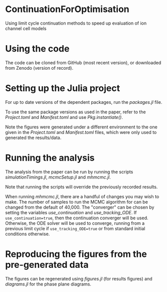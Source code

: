 # ContinuationForOptimisation
Using limit cycle continuation methods to speed up evaluation of ion channel cell models

# Using the code
The code can be cloned from GitHub (most recent version), or downloaded from Zenodo (version of record).

# Setting up the Julia project
For up to date versions of the dependent packages, run the *packages.jl* file.

To use the same package versions as used in the paper, refer to the *Project.toml* and *Manifest.toml* and use *Pkg.instantiate()*.

Note the figures were generated under a different environment to the one given in the *Project.toml* and *Manifest.toml* files, which were only used to generated the results/data.

# Running the analysis
The analysis from the paper can be run by running the scripts *simulationTimings.jl*, *mcmcSetup.jl* and *mhmcmc.jl*.

Note that running the scripts will override the previously recorded results.

When running *mhmcmc.jl*, there are a handful of changes you may wish to make. 
The number of samples to run the MCMC algorithm for can be changed from the default of 40,000.
The "converger" can be chosen by setting the variables *use_continuation* and *use_tracking_ODE*. 
If `use_continuation=true`, then the continuation converger will be used.
Otherwise, the ODE solver will be used to converge, running from a previous limit cycle if `use_tracking_ODE=true` or from standard initial conditions otherwise.

# Reproducing the figures from the pre-generated data
The figures can be regenerated using *figures.jl* (for results figures) and *diagrams.jl* for the phase plane diagrams.
